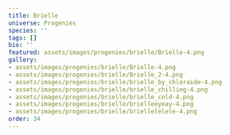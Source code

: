 ```yaml
---
title: Brielle
universe: Progenies
species: ''
tags: []
bio: ''
featured: assets/images/progenies/brielle/Brielle-4.png
gallery:
- assets/images/progenies/brielle/Brielle-4.png
- assets/images/progenies/brielle/Brielle_2-4.png
- assets/images/progenies/brielle/brielle_by_chloraide-4.png
- assets/images/progenies/brielle/brielle_chilling-4.png
- assets/images/progenies/brielle/brielle_cold-4.png
- assets/images/progenies/brielle/brielleeyeay-4.png
- assets/images/progenies/brielle/briellelelele-4.png
order: 34
---
```

